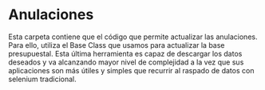 # Anulaciones

Esta carpeta contiene que el código que permite actualizar las anulaciones. Para ello, utiliza el Base Class que usamos para actualizar la base presupuestal.
Esta última herramienta es capaz de descargar los datos deseados y va alcanzando mayor nivel de complejidad a la vez que sus aplicaciones son más útiles y simples que 
recurrir al raspado de datos con selenium tradicional. 
